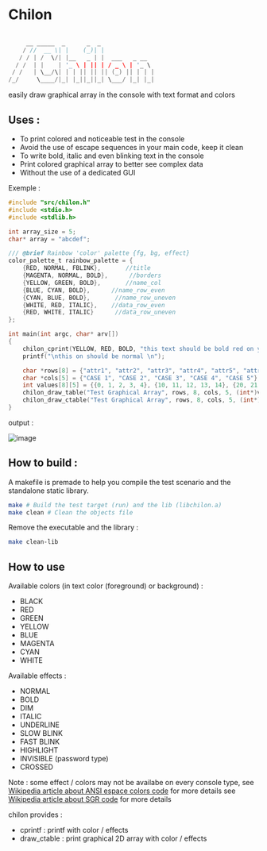 Chilon
======
``` C

     __ _____  _      _  _               
    / //  __ \| |    (_)| |              
   / / | /  \/| |__   _ | |  ___   _ __  
  / /  | |    | '_ \ | || | / _ \ | '_ \ 
 / /   | \__/\| | | || || || (_) || | | |
/_/     \____/|_| |_||_||_| \___/ |_| |_|                                                                               
```

easily draw graphical array in the console with text format and colors

Uses :
------
- To print colored and noticeable test in the console
- Avoid the use of escape sequences in your main code, keep it clean
- To write bold, italic and even blinking text in the console
- Print colored graphical array to better see complex data
- Without the use of a dedicated GUI

Exemple :
``` C
#include "src/chilon.h"
#include <stdio.h>
#include <stdlib.h>

int array_size = 5;
char* array = "abcdef";

/// @brief Rainbow 'color' palette {fg, bg, effect}
color_palette_t rainbow_palette = {
    {RED, NORMAL, FBLINK},       //title
    {MAGENTA, NORMAL, BOLD},      //borders
    {YELLOW, GREEN, BOLD},       //name_col
    {BLUE, CYAN, BOLD},      //name_row_even
    {CYAN, BLUE, BOLD},       //name_row_uneven
    {WHITE, RED, ITALIC},    //data_row_even
    {RED, WHITE, ITALIC}      //data_row_uneven
};

int main(int argc, char* arv[])
{
    chilon_cprint(YELLOW, RED, BOLD, "this text should be bold red on yellow");
    printf("\nthis on should be normal \n");

    char *rows[8] = {"attr1", "attr2", "attr3", "attr4", "attr5", "attr6", "attr7", "attr8"};
    char *cols[5] = {"CASE 1", "CASE 2", "CASE 3", "CASE 4", "CASE 5"};
    int values[8][5] = {{0, 1, 2, 3, 4}, {10, 11, 12, 13, 14}, {20, 21, 22, 23, 24}, {30, 31, 32, 33, 34}, {40, 41, 42, 43, 44}, {50, 51, 52, 53, 54}, {60, 61, 62, 63, 64}, {70, 71, 72, 73, 74}};
    chilon_draw_table("Test Graphical Array", rows, 8, cols, 5, (int*)values, 6);
    chilon_draw_ctable("Test Graphical Array", rows, 8, cols, 5, (int*)values, 6, &rainbow_palette);
}
```

output : 

![image](https://user-images.githubusercontent.com/58636597/207298585-d84d04a7-813c-405e-b04c-9afd4871672a.png)

How to build :
--------------

A makefile is premade to help you compile the test scenario and the standalone static library.
``` bash
make # Build the test target (run) and the lib (libchilon.a)
make clean # Clean the objects file
```

Remove the executable and the library :
``` bash
make clean-lib
```

How to use
----------

Available colors (in text color (foreground) or background) :
- BLACK
- RED
- GREEN
- YELLOW
- BLUE
- MAGENTA
- CYAN
- WHITE

Available effects :
- NORMAL
- BOLD
- DIM
- ITALIC
- UNDERLINE
- SLOW BLINK
- FAST BLINK
- HIGHLIGHT
- INVISIBLE (password type)
- CROSSED

Note : some effect / colors may not be availabe on every console type, 
see [Wikipedia article about ANSI espace colors code](http://en.wikipedia.org/wiki/ANSI_escape_code#Colors) for more details
see [Wikipedia article about SGR code](https://en.wikipedia.org/wiki/ANSI_escape_code#SGR) for more details

chilon provides : 
- cprintf : printf with color / effects
- draw_ctable : print graphical 2D array with color / effects
